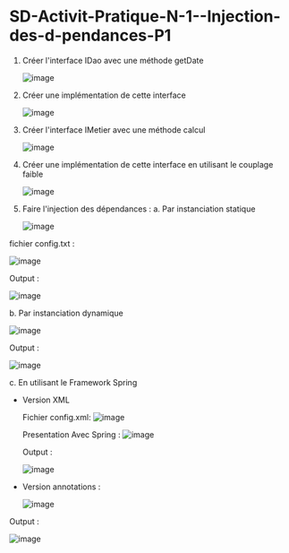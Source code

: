 # SD-Activit-Pratique-N-1--Injection-des-d-pendances-P1
1. Créer l'interface IDao avec une méthode getDate

   
   ![image](https://github.com/SanaeHelen/SD-Activit-Pratique-N-1--Injection-des-d-pendances-P1/assets/136022070/83f90c08-c366-4908-8051-49a375dcc54b)

3. Créer une implémentation de cette interface
   

   ![image](https://github.com/SanaeHelen/SD-Activit-Pratique-N-1--Injection-des-d-pendances-P1/assets/136022070/f3cc7957-1e68-475a-80d9-347e4a122cff)




5. Créer l'interface IMetier avec une méthode calcul


   ![image](https://github.com/SanaeHelen/SD-Activit-Pratique-N-1--Injection-des-d-pendances-P1/assets/136022070/ef8fd271-acfe-4adc-b76e-de3a2afc2cb4)

7. Créer une implémentation de cette interface en utilisant le couplage faible
   

   ![image](https://github.com/SanaeHelen/SD-Activit-Pratique-N-1--Injection-des-d-pendances-P1/assets/136022070/3fcf1d8f-2108-4ddf-b565-cd2e8dfa6afd)


9. Faire l'injection des dépendances :
  a. Par instanciation statique


    ![image](https://github.com/SanaeHelen/SD-Activit-Pratique-N-1--Injection-des-d-pendances-P1/assets/136022070/4d6ad9a1-6ca5-4932-a30c-598566275116)

fichier config.txt : 

![image](https://github.com/SanaeHelen/SD-Activit-Pratique-N-1--Injection-des-d-pendances-P1/assets/136022070/b4f3dd95-65fc-4d6c-adec-e0cbb3ce5521)

   Output : 


   ![image](https://github.com/SanaeHelen/SD-Activit-Pratique-N-1--Injection-des-d-pendances-P1/assets/136022070/4d10be4f-e4ad-490e-a3f7-6fa126900f69)



  b. Par instanciation dynamique


   ![image](https://github.com/SanaeHelen/SD-Activit-Pratique-N-1--Injection-des-d-pendances-P1/assets/136022070/61b0f2a3-d6cd-48f1-8360-077591ba27ff)


  Output : 


  ![image](https://github.com/SanaeHelen/SD-Activit-Pratique-N-1--Injection-des-d-pendances-P1/assets/136022070/d8899e47-b880-4a4d-8415-d961fda62b76)


   c. En utilisant le Framework Spring
      
- Version XML
       
   Fichier config.xml:
              ![image](https://github.com/SanaeHelen/SD-Activit-Pratique-N-1--Injection-des-d-pendances-P1/assets/136022070/e199bd39-ef83-46d7-aab8-a06b058f0245)
              
   Presentation Avec Spring : 
             ![image](https://github.com/SanaeHelen/SD-Activit-Pratique-N-1--Injection-des-d-pendances-P1/assets/136022070/5ce09a02-344d-48ac-8b23-87a19043d3d8)
             
  Output :
  
  ![image](https://github.com/SanaeHelen/SD-Activit-Pratique-N-1--Injection-des-d-pendances-P1/assets/136022070/0d0fd215-2c10-4056-9f49-2430d2a4cc83)

- Version annotations :
     
   ![image](https://github.com/SanaeHelen/SD-Activit-Pratique-N-1--Injection-des-d-pendances-P1/assets/136022070/95440154-0b07-4400-bceb-d6991d9a6fe3)


Output : 

![image](https://github.com/SanaeHelen/SD-Activit-Pratique-N-1--Injection-des-d-pendances-P1/assets/136022070/a78609e9-8bea-4c44-add9-4f35dc815a7d)

       
